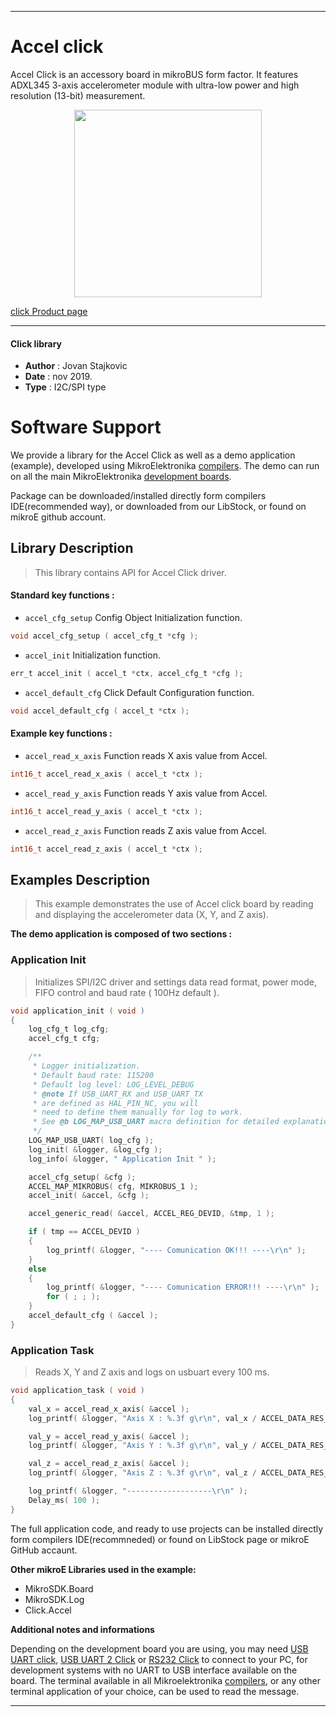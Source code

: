 
---
# Accel click

Accel Click is an accessory board in mikroBUS form factor. It features ADXL345 3-axis accelerometer module with ultra-low power and high resolution (13-bit) measurement.

<p align="center">
  <img src="https://download.mikroe.com/images/click_for_ide/accel_click.png" height=300px>
</p>


[click Product page](https://www.mikroe.com/accel-click)

---


#### Click library 

- **Author**        : Jovan Stajkovic
- **Date**          : nov 2019.
- **Type**          : I2C/SPI type


# Software Support

We provide a library for the Accel Click 
as well as a demo application (example), developed using MikroElektronika 
[compilers](https://shop.mikroe.com/compilers). 
The demo can run on all the main MikroElektronika [development boards](https://shop.mikroe.com/development-boards).

Package can be downloaded/installed directly form compilers IDE(recommended way), or downloaded from our LibStock, or found on mikroE github account. 

## Library Description

> This library contains API for Accel Click driver.

#### Standard key functions :

- `accel_cfg_setup` Config Object Initialization function.
```c
void accel_cfg_setup ( accel_cfg_t *cfg );
```

- `accel_init` Initialization function.
```c
err_t accel_init ( accel_t *ctx, accel_cfg_t *cfg );
```

- `accel_default_cfg` Click Default Configuration function.
```c
void accel_default_cfg ( accel_t *ctx );
```

#### Example key functions :

- `accel_read_x_axis` Function reads X axis value from Accel.
```c
int16_t accel_read_x_axis ( accel_t *ctx );
```
 
- `accel_read_y_axis` Function reads Y axis value from Accel.
```c
int16_t accel_read_y_axis ( accel_t *ctx );
```

- `accel_read_z_axis` Function reads Z axis value from Accel.
```c
int16_t accel_read_z_axis ( accel_t *ctx );
```

## Examples Description

> This example demonstrates the use of Accel click board by reading and displaying the accelerometer data (X, Y, and Z axis).

**The demo application is composed of two sections :**

### Application Init 

> Initializes SPI/I2C driver and settings data read format, power mode, FIFO control and baud rate ( 100Hz default ).

```c
void application_init ( void )
{
    log_cfg_t log_cfg;
    accel_cfg_t cfg;

    /** 
     * Logger initialization.
     * Default baud rate: 115200
     * Default log level: LOG_LEVEL_DEBUG
     * @note If USB_UART_RX and USB_UART_TX 
     * are defined as HAL_PIN_NC, you will 
     * need to define them manually for log to work. 
     * See @b LOG_MAP_USB_UART macro definition for detailed explanation.
     */
    LOG_MAP_USB_UART( log_cfg );
    log_init( &logger, &log_cfg );
    log_info( &logger, " Application Init " );

    accel_cfg_setup( &cfg );
    ACCEL_MAP_MIKROBUS( cfg, MIKROBUS_1 );
    accel_init( &accel, &cfg );

    accel_generic_read( &accel, ACCEL_REG_DEVID, &tmp, 1 );

    if ( tmp == ACCEL_DEVID )
    {
        log_printf( &logger, "---- Comunication OK!!! ----\r\n" );
    }
    else
    {
        log_printf( &logger, "---- Comunication ERROR!!! ----\r\n" );
        for ( ; ; );
    }
    accel_default_cfg ( &accel );
}
```

### Application Task

> Reads X, Y and Z axis and logs on usbuart every 100 ms.

```c
void application_task ( void )
{
    val_x = accel_read_x_axis( &accel );
    log_printf( &logger, "Axis X : %.3f g\r\n", val_x / ACCEL_DATA_RES_LSB_PER_G );

    val_y = accel_read_y_axis( &accel );
    log_printf( &logger, "Axis Y : %.3f g\r\n", val_y / ACCEL_DATA_RES_LSB_PER_G );

    val_z = accel_read_z_axis( &accel );
    log_printf( &logger, "Axis Z : %.3f g\r\n", val_z / ACCEL_DATA_RES_LSB_PER_G );

    log_printf( &logger, "-------------------\r\n" );
    Delay_ms( 100 );
}
```

The full application code, and ready to use projects can be  installed directly form compilers IDE(recommneded) or found on LibStock page or mikroE GitHub accaunt.

**Other mikroE Libraries used in the example:** 

- MikroSDK.Board
- MikroSDK.Log
- Click.Accel

**Additional notes and informations**

Depending on the development board you are using, you may need 
[USB UART click](https://shop.mikroe.com/usb-uart-click), 
[USB UART 2 Click](https://shop.mikroe.com/usb-uart-2-click) or 
[RS232 Click](https://shop.mikroe.com/rs232-click) to connect to your PC, for 
development systems with no UART to USB interface available on the board. The 
terminal available in all Mikroelektronika 
[compilers](https://shop.mikroe.com/compilers), or any other terminal application 
of your choice, can be used to read the message.



---
